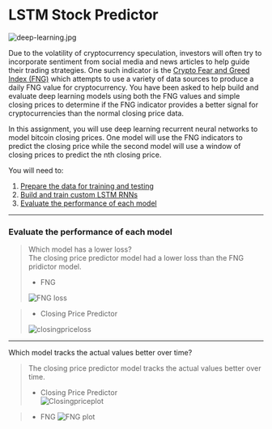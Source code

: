 # LSTM Stock Predictor

![deep-learning.jpg](Images/deep-learning.jpg)

Due to the volatility of cryptocurrency speculation, investors will often try to incorporate sentiment from social media and news articles to help guide their trading strategies. One such indicator is the [Crypto Fear and Greed Index (FNG)](https://alternative.me/crypto/fear-and-greed-index/) which attempts to use a variety of data sources to produce a daily FNG value for cryptocurrency. You have been asked to help build and evaluate deep learning models using both the FNG values and simple closing prices to determine if the FNG indicator provides a better signal for cryptocurrencies than the normal closing price data.

In this assignment, you will use deep learning recurrent neural networks to model bitcoin closing prices. One model will use the FNG indicators to predict the closing price while the second model will use a window of closing prices to predict the nth closing price.

You will need to:

1. [Prepare the data for training and testing](#prepare-the-data-for-training-and-testing)
2. [Build and train custom LSTM RNNs](#build-and-train-custom-lstm-rnns)
3. [Evaluate the performance of each model](#evaluate-the-performance-of-each-model)

- - -
### Evaluate the performance of each model

> Which model has a lower loss?  
> The closing price predictor model had a lower loss than the FNG pridictor model.
> * FNG  
> 
> ![FNG loss](https://user-images.githubusercontent.com/93834612/168389141-54372f02-7c7d-48b6-8b94-a2a6140f8719.png)

> * Closing Price Predictor  
> 
> ![closingpriceloss](https://user-images.githubusercontent.com/93834612/168389185-351030a4-d0f1-45c7-8d45-375a0a1f3685.png)

-----
Which model tracks the actual values better over time?  
> The closing price predictor model tracks the actual values better over time.
> * Closing Price Predictor  
>![Closingpriceplot](https://user-images.githubusercontent.com/93834612/168389336-9d6a65fb-9f55-4206-a510-a604d796fa59.png)

> * FNG 
>![FNG plot](https://user-images.githubusercontent.com/93834612/168389368-31f2c5c6-8de8-4aab-80cc-9e4b8fd97b1e.png)

